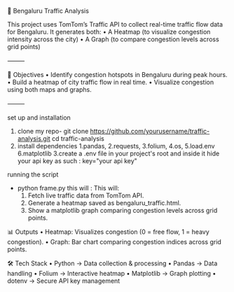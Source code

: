 🚦 Bengaluru Traffic Analysis

This project uses TomTom’s Traffic API to collect real-time traffic flow data for Bengaluru.
It generates both:
	•	A Heatmap (to visualize congestion intensity across the city)
	•	A Graph (to compare congestion levels across grid points)

⸻

📌 Objectives
	•	Identify congestion hotspots in Bengaluru during peak hours.
	•	Build a heatmap of city traffic flow in real time.
	•	Visualize congestion using both maps and graphs.

⸻

set up and installation
1. clone my repo- git clone https://github.com/yourusername/traffic-analysis.git
   cd traffic-analysis
2. install dependencies
   1.pandas, 2.requests, 3.folium, 4.os, 5.load.env 6.matplotlib
3.create a .env file in your project's root and inside it hide your api key as such : key="your api key"


running the script 
* python frame.py
  this will :
  This will:
	1.	Fetch live traffic data from TomTom API.
	2.	Generate a heatmap saved as bengaluru_traffic.html.
	3.	Show a matplotlib graph comparing congestion levels across grid points.

📊 Outputs
	•	Heatmap: Visualizes congestion (0 = free flow, 1 = heavy congestion).
	•	Graph: Bar chart comparing congestion indices across grid points.

  
🛠 Tech Stack
	•	Python → Data collection & processing
	•	Pandas → Data handling
	•	Folium → Interactive heatmap
	•	Matplotlib → Graph plotting
	•	dotenv → Secure API key management
